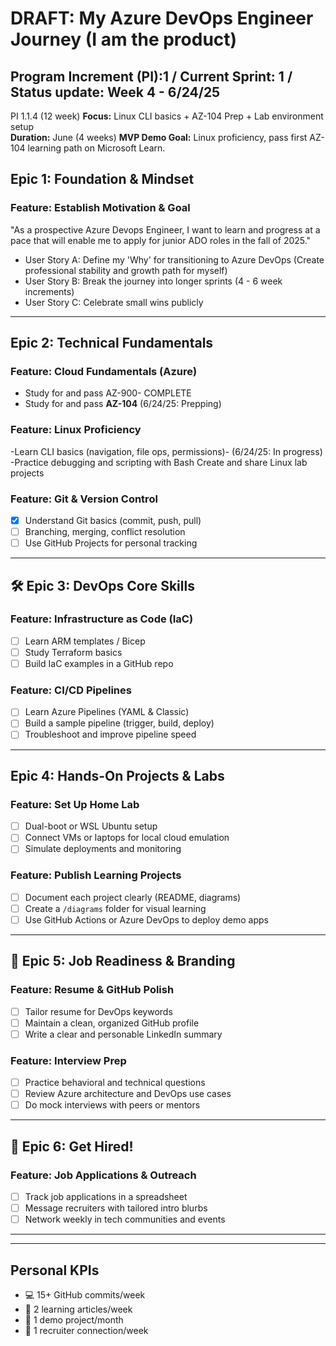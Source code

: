 # DRAFT: My Azure DevOps Engineer Journey (I am the product)

## Program Increment (PI):1 / Current Sprint: 1 / Status update: Week 4 - 6/24/25
PI 1.1.4 (12 week)
**Focus:** Linux CLI basics + AZ-104 Prep + Lab environment setup  
**Duration:** June (4 weeks) 
**MVP Demo Goal:** Linux proficiency, pass first AZ-104 learning path on Microsoft Learn.

## Epic 1: Foundation & Mindset
### Feature: Establish Motivation & Goal
"As a prospective Azure Devops Engineer, I want to learn and progress at a pace that will enable me to apply for junior ADO roles in the fall of 2025."
- User Story A: Define my 'Why' for transitioning to Azure DevOps (Create professional stability and growth path for myself)
- User Story B: Break the journey into longer sprints (4 - 6 week increments)
- User Story C: Celebrate small wins publicly
---
## Epic 2: Technical Fundamentals
### Feature: Cloud Fundamentals (Azure)
- Study for and pass AZ-900- COMPLETE
- Study for and pass **AZ-104** (6/24/25: Prepping)

### Feature: Linux Proficiency
-Learn CLI basics (navigation, file ops, permissions)- (6/24/25: In progress)
-Practice debugging and scripting with Bash
Create and share Linux lab projects

### Feature: Git & Version Control
- [x] Understand Git basics (commit, push, pull)
- [ ] Branching, merging, conflict resolution
- [ ] Use GitHub Projects for personal tracking

---

## 🛠️ Epic 3: DevOps Core Skills

### Feature: Infrastructure as Code (IaC)
- [ ] Learn ARM templates / Bicep
- [ ] Study Terraform basics
- [ ] Build IaC examples in a GitHub repo

### Feature: CI/CD Pipelines
- [ ] Learn Azure Pipelines (YAML & Classic)
- [ ] Build a sample pipeline (trigger, build, deploy)
- [ ] Troubleshoot and improve pipeline speed

---

## Epic 4: Hands-On Projects & Labs

### Feature: Set Up Home Lab
- [ ] Dual-boot or WSL Ubuntu setup
- [ ] Connect VMs or laptops for local cloud emulation
- [ ] Simulate deployments and monitoring

### Feature: Publish Learning Projects
- [ ] Document each project clearly (README, diagrams)
- [ ] Create a `/diagrams` folder for visual learning
- [ ] Use GitHub Actions or Azure DevOps to deploy demo apps

---

## 💼 Epic 5: Job Readiness & Branding

### Feature: Resume & GitHub Polish
- [ ] Tailor resume for DevOps keywords
- [ ] Maintain a clean, organized GitHub profile
- [ ] Write a clear and personable LinkedIn summary

### Feature: Interview Prep
- [ ] Practice behavioral and technical questions
- [ ] Review Azure architecture and DevOps use cases
- [ ] Do mock interviews with peers or mentors

---

## 🏁 Epic 6: Get Hired!

### Feature: Job Applications & Outreach
- [ ] Track job applications in a spreadsheet
- [ ] Message recruiters with tailored intro blurbs
- [ ] Network weekly in tech communities and events

---



---

## Personal KPIs
- 💻 15+ GitHub commits/week
- 📖 2 learning articles/week
- 🎯 1 demo project/month
- 🤝 1 recruiter connection/week

